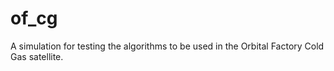# of_cg
A simulation for testing the algorithms to be used in the Orbital Factory Cold Gas satellite.
